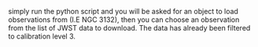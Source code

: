 simply run the python script and you will be asked for an object to load observations from (I.E NGC 3132), then you can choose an observation from the list of JWST data to download.
The data has already been filtered to calibration level 3. 
